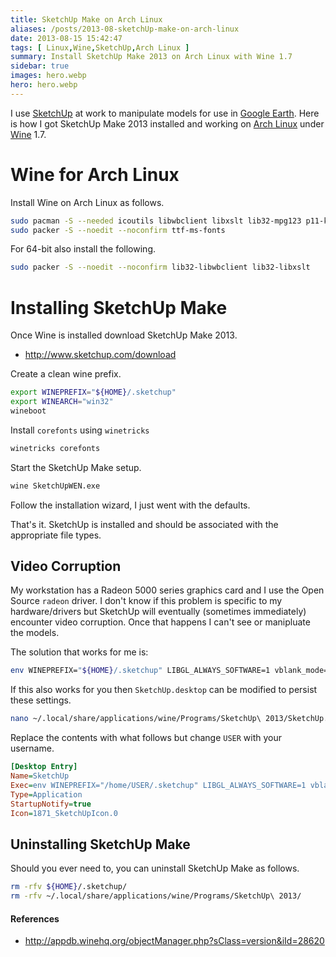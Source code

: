 ```yaml
---
title: SketchUp Make on Arch Linux
aliases: /posts/2013-08-sketchUp-make-on-arch-linux
date: 2013-08-15 15:42:47
tags: [ Linux,Wine,SketchUp,Arch Linux ]
summary: Install SketchUp Make 2013 on Arch Linux with Wine 1.7
sidebar: true
images: hero.webp
hero: hero.webp
---
```


I use [SketchUp](http://www.sketchup.com) at work to manipulate models for use
in [Google Earth](http://earth.google.com). Here is how I got SketchUp Make
2013 installed and working on [Arch Linux](http://www.archlinux.org) under
[Wine](http://www.winehq.com) 1.7.

# Wine for Arch Linux

Install Wine on Arch Linux as follows.

```bash
sudo pacman -S --needed icoutils libwbclient libxslt lib32-mpg123 p11-kit lib32-p11-kit samba wine winetricks wine-mono wine_gecko
sudo packer -S --noedit --noconfirm ttf-ms-fonts
```

For 64-bit also install the following.

```bash
sudo packer -S --noedit --noconfirm lib32-libwbclient lib32-libxslt
```

# Installing SketchUp Make

Once Wine is installed download SketchUp Make 2013.

  * <http://www.sketchup.com/download>

Create a clean wine prefix.

```bash
export WINEPREFIX="${HOME}/.sketchup"
export WINEARCH="win32"
wineboot
```

Install `corefonts` using `winetricks`

```bash
winetricks corefonts
```

Start the SketchUp Make setup.

```bash
wine SketchUpWEN.exe
```

Follow the installation wizard, I just went with the defaults.

That's it. SketchUp is installed and should be associated with the appropriate
file types.

## Video Corruption

My workstation has a Radeon 5000 series graphics card and I use the Open Source
`radeon` driver. I don't know if this problem is specific to my hardware/drivers
but SketchUp will eventually (sometimes immediately) encounter video corruption.
Once that happens I can't see or manipluate the models.

The solution that works for me is:

```bash
env WINEPREFIX="${HOME}/.sketchup" LIBGL_ALWAYS_SOFTWARE=1 vblank_mode=0 wine "C:\Program Files\SketchUp\SketchUp 2013\SketchUp.exe"
```

If this also works for you then `SketchUp.desktop` can be modified to persist
these settings.

```bash
nano ~/.local/share/applications/wine/Programs/SketchUp\ 2013/SketchUp.desktop
```

Replace the contents with what follows but change `USER` with your username.

```ini
[Desktop Entry]
Name=SketchUp
Exec=env WINEPREFIX="/home/USER/.sketchup" LIBGL_ALWAYS_SOFTWARE=1 vblank_mode=0 wine C:\\\\windows\\\\command\\\\start.exe /Unix /home/USER/.sketchup/dosdevices/c:/users/USER/Start\\ Menu/Programs/SketchUp\\ 2013/SketchUp.lnk
Type=Application
StartupNotify=true
Icon=1871_SketchUpIcon.0
```

## Uninstalling SketchUp Make

Should you ever need to, you can uninstall SketchUp Make as follows.

```bash
rm -rfv ${HOME}/.sketchup/
rm -rfv ~/.local/share/applications/wine/Programs/SketchUp\ 2013/
```

#### References
  * <http://appdb.winehq.org/objectManager.php?sClass=version&iId=28620>
